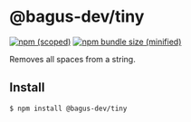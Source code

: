 # @bagus-dev/tiny

[![npm (scoped)](https://img.shields.io/npm/v/@bagus-dev/tiny.svg)](https://www.npmjs.com/package/@bagus-dev/tiny)
[![npm bundle size (minified)](https://img.shields.io/bundlephobia/min/@bagus-dev/tiny.svg)](https://www.npmjs.com/package/@bagus-dev/tiny)

Removes all spaces from a string.

## Install

```
$ npm install @bagus-dev/tiny